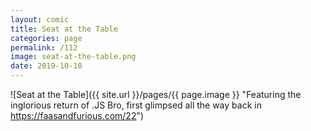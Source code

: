 ```yaml
---
layout: comic
title: Seat at the Table
categories: page
permalink: /112
image: seat-at-the-table.png
date: 2019-10-10
---
```


![Seat at the Table]({{ site.url }}/pages/{{ page.image }} "Featuring the inglorious return of .JS Bro, first glimpsed all the way back in https://faasandfurious.com/22")

